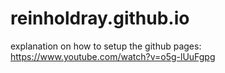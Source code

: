 # reinholdray.github.io

explanation on how to setup the github pages: https://www.youtube.com/watch?v=o5g-lUuFgpg
